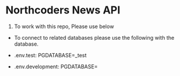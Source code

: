 # Northcoders News API

1. To work with this repo, Please use below

 - To connect to related databases please use the following with the database.

 - .env.test: PGDATABASE=<database>_test

 - .env.development: PGDATABASE=<database>